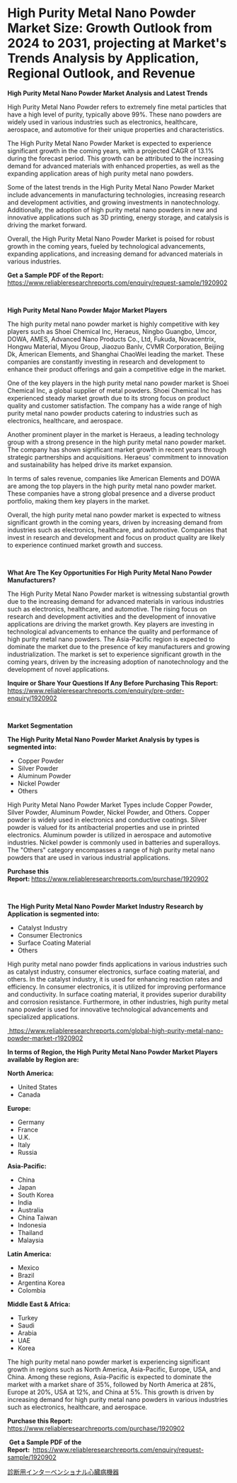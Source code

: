 <p><h1>High Purity Metal Nano Powder Market Size: Growth Outlook from 2024 to 2031, projecting at Market's Trends Analysis by Application, Regional Outlook, and Revenue</h1></p><p><strong>High Purity Metal Nano Powder Market Analysis and Latest Trends</strong></p>
<p><p>High Purity Metal Nano Powder refers to extremely fine metal particles that have a high level of purity, typically above 99%. These nano powders are widely used in various industries such as electronics, healthcare, aerospace, and automotive for their unique properties and characteristics.</p><p>The High Purity Metal Nano Powder Market is expected to experience significant growth in the coming years, with a projected CAGR of 13.1% during the forecast period. This growth can be attributed to the increasing demand for advanced materials with enhanced properties, as well as the expanding application areas of high purity metal nano powders.</p><p>Some of the latest trends in the High Purity Metal Nano Powder Market include advancements in manufacturing technologies, increasing research and development activities, and growing investments in nanotechnology. Additionally, the adoption of high purity metal nano powders in new and innovative applications such as 3D printing, energy storage, and catalysis is driving the market forward.</p><p>Overall, the High Purity Metal Nano Powder Market is poised for robust growth in the coming years, fueled by technological advancements, expanding applications, and increasing demand for advanced materials in various industries.</p></p>
<p><strong>Get a Sample PDF of the Report:&nbsp;</strong> <a href="https://www.reliableresearchreports.com/enquiry/request-sample/1920902">https://www.reliableresearchreports.com/enquiry/request-sample/1920902</a></p>
<p>&nbsp;</p>
<p><strong>High Purity Metal Nano Powder Major Market Players</strong></p>
<p><p>The high purity metal nano powder market is highly competitive with key players such as Shoei Chemical Inc, Heraeus, Ningbo Guangbo, Umcor, DOWA, AMES, Advanced Nano Products Co., Ltd, Fukuda, Novacentrix, Hongwu Material, Miyou Group, Jiaozuo Banlv, CVMR Corporation, Beijing Dk, American Elements, and Shanghai ChaoWei leading the market. These companies are constantly investing in research and development to enhance their product offerings and gain a competitive edge in the market.</p><p>One of the key players in the high purity metal nano powder market is Shoei Chemical Inc, a global supplier of metal powders. Shoei Chemical Inc has experienced steady market growth due to its strong focus on product quality and customer satisfaction. The company has a wide range of high purity metal nano powder products catering to industries such as electronics, healthcare, and aerospace.</p><p>Another prominent player in the market is Heraeus, a leading technology group with a strong presence in the high purity metal nano powder market. The company has shown significant market growth in recent years through strategic partnerships and acquisitions. Heraeus' commitment to innovation and sustainability has helped drive its market expansion.</p><p>In terms of sales revenue, companies like American Elements and DOWA are among the top players in the high purity metal nano powder market. These companies have a strong global presence and a diverse product portfolio, making them key players in the market.</p><p>Overall, the high purity metal nano powder market is expected to witness significant growth in the coming years, driven by increasing demand from industries such as electronics, healthcare, and automotive. Companies that invest in research and development and focus on product quality are likely to experience continued market growth and success.</p></p>
<p>&nbsp;</p>
<p><strong>What Are The Key Opportunities For High Purity Metal Nano Powder Manufacturers?</strong></p>
<p><p>The High Purity Metal Nano Powder market is witnessing substantial growth due to the increasing demand for advanced materials in various industries such as electronics, healthcare, and automotive. The rising focus on research and development activities and the development of innovative applications are driving the market growth. Key players are investing in technological advancements to enhance the quality and performance of high purity metal nano powders. The Asia-Pacific region is expected to dominate the market due to the presence of key manufacturers and growing industrialization. The market is set to experience significant growth in the coming years, driven by the increasing adoption of nanotechnology and the development of novel applications.</p></p>
<p><strong>Inquire or Share Your Questions If Any Before Purchasing This Report:</strong> <a href="https://www.reliableresearchreports.com/enquiry/pre-order-enquiry/1920902">https://www.reliableresearchreports.com/enquiry/pre-order-enquiry/1920902</a></p>
<p>&nbsp;</p>
<p><strong>Market Segmentation</strong></p>
<p><strong>The High Purity Metal Nano Powder Market Analysis by types is segmented into:</strong></p>
<p><ul><li>Copper Powder</li><li>Silver Powder</li><li>Aluminum Powder</li><li>Nickel Powder</li><li>Others</li></ul></p>
<p><p>High Purity Metal Nano Powder Market Types include Copper Powder, Silver Powder, Aluminum Powder, Nickel Powder, and Others. Copper powder is widely used in electronics and conductive coatings. Silver powder is valued for its antibacterial properties and use in printed electronics. Aluminum powder is utilized in aerospace and automotive industries. Nickel powder is commonly used in batteries and superalloys. The "Others" category encompasses a range of high purity metal nano powders that are used in various industrial applications.</p></p>
<p><strong>Purchase this Report:&nbsp;</strong><a href="https://www.reliableresearchreports.com/purchase/1920902">https://www.reliableresearchreports.com/purchase/1920902</a></p>
<p>&nbsp;</p>
<p><strong>The High Purity Metal Nano Powder Market Industry Research by Application is segmented into:</strong></p>
<p><ul><li>Catalyst Industry</li><li>Consumer Electronics</li><li>Surface Coating Material</li><li>Others</li></ul></p>
<p><p>High purity metal nano powder finds applications in various industries such as catalyst industry, consumer electronics, surface coating material, and others. In the catalyst industry, it is used for enhancing reaction rates and efficiency. In consumer electronics, it is utilized for improving performance and conductivity. In surface coating material, it provides superior durability and corrosion resistance. Furthermore, in other industries, high purity metal nano powder is used for innovative technological advancements and specialized applications.</p></p>
<p><a href="https://www.reliableresearchreports.com/global-high-purity-metal-nano-powder-market-r1920902">&nbsp;https://www.reliableresearchreports.com/global-high-purity-metal-nano-powder-market-r1920902</a></p>
<p><strong>In terms of Region, the High Purity Metal Nano Powder Market Players available by Region are:</strong></p>
<p>
    <p> <strong> North America: </strong>
        <ul>
            <li>United States</li>
            <li>Canada</li>
        </ul>
        </p> 
    <p> <strong> Europe: </strong>
        <ul>
            <li>Germany</li>
            <li>France</li>
            <li>U.K.</li>
            <li>Italy</li>
            <li>Russia</li>
        </ul>
        </p> 
    <p> <strong> Asia-Pacific: </strong>
        <ul>
            <li>China</li>
            <li>Japan</li>
            <li>South Korea</li>
            <li>India</li>
            <li>Australia</li>
            <li>China Taiwan</li>
            <li>Indonesia</li>
            <li>Thailand</li>
            <li>Malaysia</li>
        </ul>
        </p> 
    <p> <strong> Latin America: </strong>
        <ul>
            <li>Mexico</li>
            <li>Brazil</li>
            <li>Argentina Korea</li>
            <li>Colombia</li>
        </ul>
        </p> 
    <p> <strong> Middle East & Africa: </strong>
        <ul>
            <li>Turkey</li>
            <li>Saudi</li>
            <li>Arabia</li>
            <li>UAE</li>
            <li>Korea</li>
        </ul>
    </p>
    </p>
<p><p>The high purity metal nano powder market is experiencing significant growth in regions such as North America, Asia-Pacific, Europe, USA, and China. Among these regions, Asia-Pacific is expected to dominate the market with a market share of 35%, followed by North America at 28%, Europe at 20%, USA at 12%, and China at 5%. This growth is driven by increasing demand for high purity metal nano powders in various industries such as electronics, healthcare, and aerospace.</p></p>
<p><strong>Purchase this Report: </strong><a href="https://www.reliableresearchreports.com/purchase/1920902">https://www.reliableresearchreports.com/purchase/1920902</a></p>
<p>&nbsp;<strong>Get a Sample PDF of the Report:&nbsp;&nbsp;</strong><a href="https://www.reliableresearchreports.com/enquiry/request-sample/1920902">https://www.reliableresearchreports.com/enquiry/request-sample/1920902</a></p>
<p><strong></strong></p>
<p><p><a href="https://github.com/mreklxf44233/Market-Research-Report-List-2/blob/main/8437826139020.md">診断用インターベンショナル心臓病機器</a></p></p>